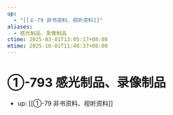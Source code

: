 ```yaml
---
up:
  - "[[①-79 非书资料、视听资料]]"
aliases:
  - 感光制品、录像制品
ctime: 2025-03-01T13:05:17+08:00
mtime: 2025-10-01T11:40:37+08:00
---
```


# ①-793 感光制品、录像制品

- up: [[①-79 非书资料、视听资料]]
